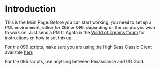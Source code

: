 # Introduction #

This is the Main Page. Before you can start working, you need to set up a POL environment, either for 095 or 099, depending on the scripts you wish to work on. Just send a PM to Agata in the [World of Dreams forum](http://www.theworldofdreams.com/forum) for instructions on how to set this up.

For the 099 scripts, make sure you are using the High Seas Classic Client available [here](http://www.uoherald.com/downloads)

For the 095 scripts, use anything between Renassiance and UO Gold.